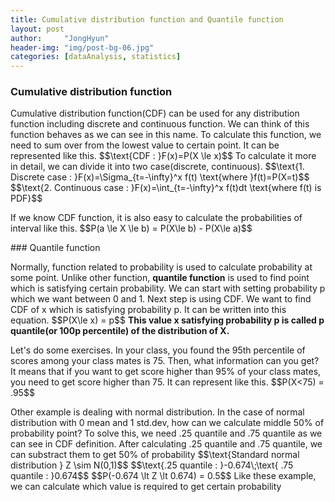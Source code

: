 ```yaml
---
title: Cumulative distribution function and Quantile function
layout: post
author:     "JongHyun"
header-img: "img/post-bg-06.jpg"
categories: [dataAnalysis, statistics]
---
```

### Cumulative distribution function
<p>
	Cumulative distribution function(CDF) can be used for any distribution function including discrete and continuous function. We can think of this function behaves as we can see in this name. To calculate this function, we need to sum over from the lowest value to certain point. It can be represented like this.
	$$\text{CDF : }F(x)=P(X \le x)$$
	To calculate it more in detail, we can divide it into two case(discrete, continuous).
	$$\text{1. Discrete case : }F(x)=\Sigma_{t=-\infty}^x f(t) \text{where }f(t)=P(X=t)$$
	$$\text{2. Continuous case : }F(x)=\int_{t=-\infty}^x f(t)dt \text{where f(t) is PDF}$$
</p>
<p>
	If we know CDF function, it is also easy to calculate the probabilities of interval like this.
	$$P(a \le X \le b) = P(X\le b) - P(X\le a)$$
</p>
### Quantile function
<p>
	Normally, function related to probability is used to calculate probability at some point. Unlike other function, <b>quantile function</b> is used to find point which is satisfying certain probability. We can start with setting probability p which we want between 0 and 1. Next step is using CDF. We want to find CDF of x which is satisfying probability p. It can be written into this equation.
	$$P(X\le x) = p$$
	<b>This value x satisfying probability p is called p quantile(or 100p percentile) of the distribution of X.</b>
</p>
<p>
	Let's do some exercises. In your class, you found the 95th percentile of scores among your class mates is 75. Then, what information can you get? It means that if you want to get score higher than 95% of your class mates, you need to get score higher than 75. It can represent like this.
	$$P(X<75) = .95$$
</p>
<p>
	Other example is dealing with normal distribution. In the case of normal distribution with 0 mean and 1 std.dev, how can we calculate middle 50% of probability point? To solve this, we need .25 quantile and .75 quantile as we can see in CDF definition. After calculating .25 quantile and .75 quantile, we can substract them to get 50% of probability
	$$\text{Standard normal distribution } Z \sim N(0,1)$$
	$$\text{.25 quantile : }-0.674\;\text{ .75 quantile : }0.674$$
	$$P(-0.674 \lt Z \lt 0.674) = 0.5$$
	Like these example, we can calculate which value is required to get certain probability
</p>